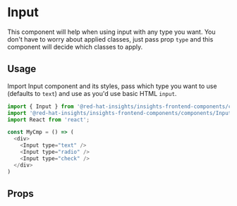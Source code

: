 # Input

This component will help when using input with any type you want. You don't have to worry about applied classes, just
pass prop `type` and this component will decide which classes to apply.

## Usage

Import Input component and its styles, pass which type you want to use (defaults to `text`) and use as you'd use basic
HTML `input`.

```javascript
import { Input } from '@red-hat-insights/insights-frontend-components/components/Input';
import '@red-hat-insights/insights-frontend-components/components/Input.css'
import React from 'react';

const MyCmp = () => (
  <div>
    <Input type="text" />
    <Input type="radio" />
    <Input type="check" />
  </div>
)

```

## Props
